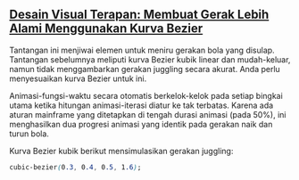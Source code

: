## [Desain Visual Terapan: Membuat Gerak Lebih Alami Menggunakan Kurva Bezier](https://learn.freecodecamp.org/responsive-web-design/applied-visual-design/make-motion-more-natural-using-a-bezier-curve)

Tantangan ini menjiwai elemen untuk meniru gerakan bola yang disulap. Tantangan sebelumnya meliputi kurva Bezier kubik linear dan mudah-keluar, namun tidak menggambarkan gerakan juggling secara akurat. Anda perlu menyesuaikan kurva Bezier untuk ini.



Animasi-fungsi-waktu secara otomatis berkelok-kelok pada setiap bingkai utama ketika hitungan animasi-iterasi diatur ke tak terbatas. Karena ada aturan mainframe yang ditetapkan di tengah durasi animasi \(pada 50%\), ini menghasilkan dua progresi animasi yang identik pada gerakan naik dan turun bola.



Kurva Bezier kubik berikut mensimulasikan gerakan juggling:

```css
cubic-bezier(0.3, 0.4, 0.5, 1.6);
```





